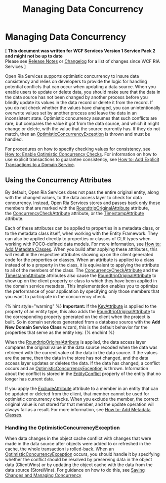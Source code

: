﻿---
title: Managing Data Concurrency
TOCTitle: Managing Data Concurrency
ms:assetid: 89823cca-93cd-43be-a333-7da9457f54ce
ms:mtpsurl: https://msdn.microsoft.com/en-us/library/Gg602751(v=VS.91)
ms:contentKeyID: 34015848
ms.date: 08/19/2013
mtps_version: v=VS.91
---

# Managing Data Concurrency

\[ **This document was written for WCF Services Version 1 Service Pack 2 and might not be up to date** <br />
Please see [Release Notes](https://github.com/OpenRIAServices/OpenRiaServices/releases) or [Changelog](https://github.com/OpenRIAServices/OpenRiaServices/blob/main/Changelog.md) for a list of changes since WCF RIA Services \]

Open Ria Services supports optimistic concurrency to insure data consistency and relies on developers to provide the logic for handling potential conflicts that can occur when updating a data source. When you enable users to update or delete data, you should make sure that the data in the data source has not been changed by another process before you blindly update its values in the data record or delete it from the record. If you do not check whether the values have changed, you can unintentionally overwrite values set by another process and leave the data in an inconsistent state. Optimistic concurrency assumes that such conflicts are rare, but compares the value it got from the data source, and which it might change or delete, with the value that the source currently has. If they do not match, then an [OptimisticConcurrencyException](https://msdn.microsoft.com/en-us/library/Bb355991) is thrown and must be handled.

For procedures on how to specify checking values for consistency, see [How to: Enable Optimistic Concurrency Checks](gg602748.md). For information on how to use explicit transactions to guarantee consistency, see [How to: Add Explicit Transactions to a Domain Service](ee707364.md).

## Using the Concurrency Attributes

By default, Open Ria Services does not pass the entire original entity, along with the changed values, to the data access layer to check for data concurrency. Instead, Open Ria Services stores and passes back only those members that are marked with the [RoundtripOriginalAttribute](ff423279.md) attribute, the [ConcurrencyCheckAttribute](https://msdn.microsoft.com/en-us/library/Dd538571) attribute, or the [TimestampAttribute](https://msdn.microsoft.com/en-us/library/Dd538368) attribute.

Each of these attributes can be applied to properties in a metadata class, or to the metadata class itself, when working with the Entity Framework. They can also be applied directly to properties or classes of CLR types when working with POCO-defined data models. For more information, see [How to: Add Metadata Classes](ee707339.md). When you build after applying these attributes, this will result in the respective attributes showing up on the client generated code for the properties or classes. When an attribute is applied to a class instead of to a property in the class, it is equivalent to applying the attribute to all of the members of the class. The [ConcurrencyCheckAttribute](https://msdn.microsoft.com/en-us/library/Dd538571) and the [TimestampAttribute](https://msdn.microsoft.com/en-us/library/Dd538368) attributes also cause the [RoundtripOriginalAttribute](ff423279.md) to show up on the client property or class to which they have been applied in the domain service metadata. This implementation enables you to optimize the performance of your application by specifying only those members that you want to participate in the concurrency check.


{% hint style="warning" %}
**Important:** If the <A href="https://msdn.microsoft.com/en-us/library/Dd382103">KeyAttribute</A> is applied to the property of an entity type, this also adds the <A href="ff423279(v=vs.91).md">RoundtripOriginalAttribute</A> to the corresponding property generated on the client when the project is built. So in domain services generated from a database source with the <STRONG>Add New Domain Service Class</STRONG> wizard, this is the default behavior for the properties that serve as the entity key.
{% endhint %}


When the [RoundtripOriginalAttribute](ff423279.md) is applied, the data access layer compares the original value in the data source recoded when the data was retrieved with the current value of the data in the data source. If the values are the same, then the data in the store has not changed, and the data access layer updates or deletes the data. If the data has changed, a conflict occurs and an [OptimisticConcurrencyException](https://msdn.microsoft.com/en-us/library/Bb355991) is thrown. Information about the conflict is stored in the [EntityConflict](ff422579.md) property of the entity that no longer has current data.

If you apply the [ExcludeAttribute](ff422771.md) attribute to a member in an entity that can be updated or deleted from the client, that member cannot be used for optimistic concurrency checks. When you exclude the member, the correct original value is not stored for that member, and the update operation will always fail as a result. For more information, see [How to: Add Metadata Classes](ee707339.md).

### Handling the OptimisticConcurrencyException

When data changes in the object cache conflict with changes that were made in the data source after objects were added to or refreshed in the cache, the whole transaction is rolled-back. When an [OptimisticConcurrencyException](https://msdn.microsoft.com/en-us/library/Bb355991) occurs, you should handle it by specifying whether the conflict should be resolved by preserving data in the object data (ClientWins) or by updating the object cache with the data from the data source (StoreWins). For guidance on how to do this, see [Saving Changes and Managing Concurrency](http://go.microsoft.com/fwlink/?linkid=210676)

